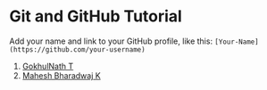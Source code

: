 # Git and GitHub Tutorial
Add your name and link to your GitHub profile, like this: `[Your-Name](https://github.com/your-username)`
1. [GokhulNath T](https://github.com/Gokhulnath)
2. [Mahesh Bharadwaj K](https://github.com/MaheshBharadwaj)